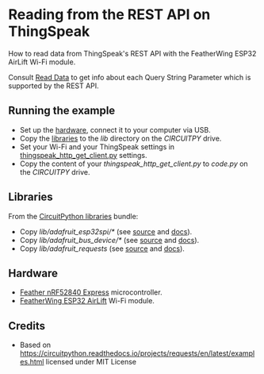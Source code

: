 # Reading from the REST API on ThingSpeak
How to read data from ThingSpeak's REST API with the FeatherWing ESP32 AirLift Wi-Fi module.

Consult [Read Data](https://ch.mathworks.com/help/thingspeak/readdata.html) to get info about each Query String Parameter which is supported by the REST API.

## Running the example
* Set up the [hardware](#Hardware), connect it to your computer via USB.
* Copy the [libraries](#Libraries) to the _lib_ directory on the _CIRCUITPY_ drive.
* Set your Wi-Fi and your ThingSpeak settings in [thingspeak_http_get_client.py](thingspeak_http_get_client.py) settings.
* Copy the content of your _thingspeak_http_get_client.py_ to _code.py_ on the _CIRCUITPY_ drive.


## Libraries
From the [CircuitPython libraries](https://circuitpython.org/libraries) bundle:
* Copy _lib/adafruit_esp32spi/*_ (see [source](https://github.com/adafruit/Adafruit_CircuitPython_ESP32SPI/) and [docs](https://circuitpython.readthedocs.io/projects/esp32spi/en/latest/index.html)).
* Copy _lib/adafruit_bus_device/*_ (see [source](https://github.com/adafruit/Adafruit_CircuitPython_BusDevice/) and [docs](https://circuitpython.readthedocs.io/projects/busdevice/en/latest/index.html)).
* Copy _lib/adafruit_requests_ (see [source](https://github.com/adafruit/Adafruit_CircuitPython_Requests/) and [docs](https://circuitpython.readthedocs.io/projects/requests/en/latest/index.html)).

## Hardware
* [Feather nRF52840 Express](https://github.com/fhnw-imvs/fhnw-idb/wiki/Feather-nRF52840-Express) microcontroller.
* [FeatherWing ESP32 AirLift](https://github.com/fhnw-imvs/fhnw-idb/wiki/FeatherWing-ESP32-AirLift) Wi-Fi module.

## Credits
* Based on https://circuitpython.readthedocs.io/projects/requests/en/latest/examples.html licensed under MIT License
